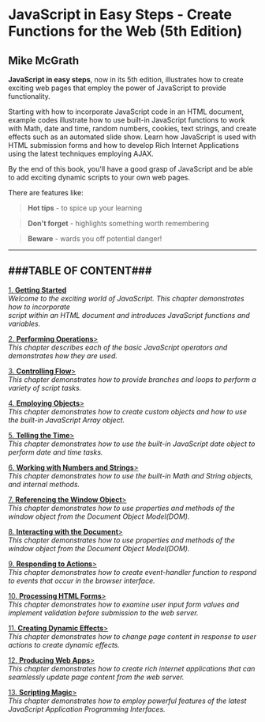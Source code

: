 # **JavaScript in Easy Steps - Create Functions for the Web (5th Edition)**
## Mike McGrath

**JavaScript in easy steps**, now in its 5th edition, illustrates how to create exciting
web pages that employ the power of JavaScript to provide functionality.

Starting with how to incorporate JavaScript code in an HTML document, example codes
illustrate how to use built-in JavaScript functions to work with Math, date and time, random 
numbers, cookies, text strings, and create effects such as an automated slide show. Learn how
JavaScript is used with HTML submission forms and how to develop Rich Internet Applications
using the latest techniques employing AJAX.

By the end of this book, you'll have a good grasp of JavaScript and be able to add exciting
dynamic scripts to your own web pages.

There are features like:
  > **Hot tips** - to spice up your learning

  > **Don't forget** - highlights something worth remembering

  > **Beware** - wards you off potential danger!

---
###TABLE OF CONTENT###
---
<a href="Chapter 1.md">1. **Getting Started**</a><br>
_Welcome to the exciting world of JavaScript. This chapter demonstrates how to incorporate  
script within an HTML document and introduces JavaScript functions and variables._

<a href="Chapter 2.md">2. **Performing Operations**></a><br>
_This chapter describes each of the basic JavaScript operators and demonstrates how they 
are used._
   
<a href="Chapter 3.md">3. **Controlling Flow**></a><br>
_This chapter demonstrates how to provide branches and loops to perform a variety of 
script tasks._
   
<a href="Chapter 4.md">4. **Employing Objects**></a><br>
_This chapter demonstrates how to create custom objects and how to use the built-in 
JavaScript Array object._
   
<a href="Chapter 5.md">5. **Telling the Time**></a><br>
_This chapter demonstrates how to use the built-in JavaScript date object to perform 
date and time tasks._
   
<a href="Chapter 6.md">6. **Working with Numbers and Strings**></a><br>
_This chapter demonstrates how to use the built-in Math and String objects, and internal 
methods._
   
<a href="Chapter 7.md">7. **Referencing the Window Object**></a><br>
_This chapter demonstrates how to use properties and methods of the window object from the 
Document Object Model(DOM)._
   
<a href="Chapter 8.md">8. **Interacting with the Document**></a><br>
_This chapter demonstrates how to use properties and methods of the window object from the 
Document Object Model(DOM)._
   
<a href="Chapter 9.md">9. **Responding to Actions**></a><br>
_This chapter demonstrates how to create event-handler function to respond to events that 
occur in the browser interface._
   
<a href="Chapter 10.md">10. **Processing HTML Forms**></a><br>
_This chapter demonstrates how to examine user input form values and implement validation 
before  submission to the web server._
   
<a href="Chapter 11.md">11. **Creating Dynamic Effects**></a><br>
_This chapter demonstrates how to change page content in response to user actions to create 
dynamic effects._
   
<a href="Chapter 12.md">12. **Producing Web Apps**></a><br>
_This chapter demonstrates how to create rich internet applications that can seamlessly 
update page content from the web server._
   
<a href="Chapter 13.md">13. **Scripting Magic**></a><br>
_This chapter demonstrates how to employ powerful features of the latest JavaScript Application 
Programming Interfaces._